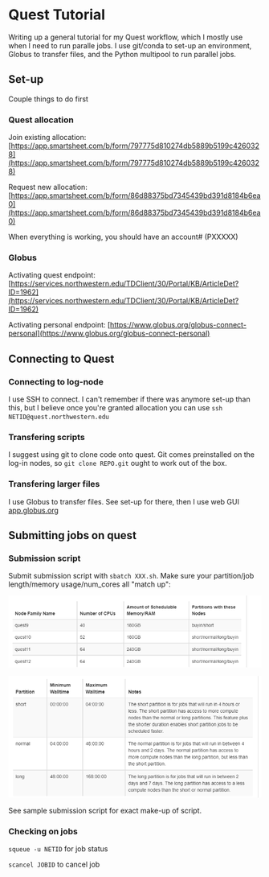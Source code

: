 # Quest Tutorial

Writing up a general tutorial for my Quest workflow, which I mostly use when I need to run paralle jobs. I use git/conda to set-up an environment, Globus to transfer files, and the Python multipool to run parallel jobs.

## Set-up

Couple things to do first

### Quest allocation

Join existing allocation: [https://app.smartsheet.com/b/form/797775d810274db5889b5199c4260328](https://app.smartsheet.com/b/form/797775d810274db5889b5199c4260328)

Request new allocation: [https://app.smartsheet.com/b/form/86d88375bd7345439bd391d8184b6ea0](https://app.smartsheet.com/b/form/86d88375bd7345439bd391d8184b6ea0)

When everything is working, you should have an account# (PXXXXX)

### Globus

Activating quest endpoint: [https://services.northwestern.edu/TDClient/30/Portal/KB/ArticleDet?ID=1962](https://services.northwestern.edu/TDClient/30/Portal/KB/ArticleDet?ID=1962)

Activating personal endpoint: [https://www.globus.org/globus-connect-personal](https://www.globus.org/globus-connect-personal)

## Connecting to Quest

### Connecting to log-node

I use SSH to connect. I can't remember if there was anymore set-up than this, but I believe once you're granted allocation you can use `ssh NETID@quest.northwestern.edu`

### Transfering scripts

I suggest using git to clone code onto quest. Git comes preinstalled on the log-in nodes, so `git clone REPO.git` ought to work out of the box.

### Transfering larger files

I use Globus to transfer files. See set-up for there, then I use web GUI [app.globus.org](app.globus.org)

## Submitting jobs on quest

### Submission script

Submit submission script with `sbatch XXX.sh`. Make sure your partition/job length/memory usage/num_cores all "match up": 

![](media/partitions.png)

![](media/waittimes.png)

See sample submission script for exact make-up of script.

### Checking on jobs

`squeue -u NETID` for job status

`scancel JOBID` to cancel job

